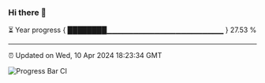 ### Hi there 👋

⏳ Year progress { ████████▁▁▁▁▁▁▁▁▁▁▁▁▁▁▁▁▁▁▁▁▁▁ } 27.53 %

---

⏰ Updated on Wed, 10 Apr 2024 18:23:34 GMT

![Progress Bar CI](https://github.com/ZhaoGui/ZhaoGui/workflows/Progress%20Bar%20CI/badge.svg)
